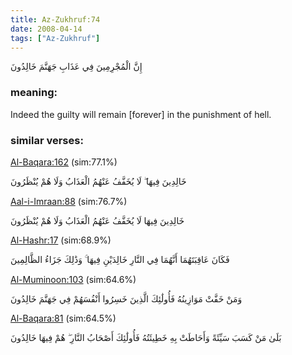 ```yaml
---
title: Az-Zukhruf:74
date: 2008-04-14
tags: ["Az-Zukhruf"]
---
```

إِنَّ الْمُجْرِمِينَ فِي عَذَابِ جَهَنَّمَ خَالِدُونَ
### meaning: 
Indeed the guilty will remain [forever] in the punishment of hell.
### similar verses: 

[Al-Baqara:162](/2/162) (sim:77.1%)

خَالِدِينَ فِيهَا ۖ لَا يُخَفَّفُ عَنْهُمُ الْعَذَابُ وَلَا هُمْ يُنْظَرُونَ

[Aal-i-Imraan:88](/3/88) (sim:76.7%)

خَالِدِينَ فِيهَا لَا يُخَفَّفُ عَنْهُمُ الْعَذَابُ وَلَا هُمْ يُنْظَرُونَ

[Al-Hashr:17](/59/17) (sim:68.9%)

فَكَانَ عَاقِبَتَهُمَا أَنَّهُمَا فِي النَّارِ خَالِدَيْنِ فِيهَا ۚ وَذَٰلِكَ جَزَاءُ الظَّالِمِينَ

[Al-Muminoon:103](/23/103) (sim:64.6%)

وَمَنْ خَفَّتْ مَوَازِينُهُ فَأُولَٰئِكَ الَّذِينَ خَسِرُوا أَنْفُسَهُمْ فِي جَهَنَّمَ خَالِدُونَ

[Al-Baqara:81](/2/81) (sim:64.5%)

بَلَىٰ مَنْ كَسَبَ سَيِّئَةً وَأَحَاطَتْ بِهِ خَطِيئَتُهُ فَأُولَٰئِكَ أَصْحَابُ النَّارِ ۖ هُمْ فِيهَا خَالِدُونَ
